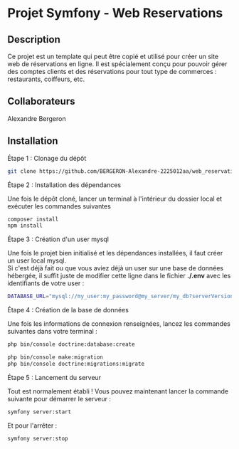 # Projet Symfony - Web Reservations
## Description
Ce projet est un template qui peut être copié et utilisé pour créer
un site web de réservations en ligne. Il est spécialement conçu pour pouvoir
gérer des comptes clients et des réservations pour tout type de commerces :
restaurants, coiffeurs, etc.

## Collaborateurs
Alexandre Bergeron

## Installation
Étape 1 : Clonage du dépôt
```bash
git clone https://github.com/BERGERON-Alexandre-2225012aa/web_reservations.git
```

Étape 2 : Installation des dépendances  

Une fois le dépôt cloné, lancer un terminal à l'intérieur du dossier local et exécuter les commandes suivantes
```bash
composer install
npm install
```

Étape 3 : Création d'un user mysql  

Une fois le projet bien initialisé et les dépendances installées, il faut créer un user local mysql.  
Si c'est déjà fait ou que vous aviez déjà un user sur une base de données hébergée, il suffit juste de modifier cette ligne dans le fichier **./.env**
avec les identifiants de votre user :

```bash
DATABASE_URL="mysql://my_user:my_password@my_server/my_db?serverVersion=8.0.41&charset=utf8mb4"
```

Étape 4 : Création de la base de données

Une fois les informations de connexion renseignées, lancez les commandes suivantes dans votre terminal :

```bash
php bin/console doctrine:database:create

php bin/console make:migration
php bin/console doctrine:migrations:migrate
```

Étape 5 : Lancement du serveur

Tout est normalement établi ! Vous pouvez maintenant lancer la commande suivante pour démarrer le serveur :
```bash
symfony server:start
```
Et pour l'arrêter :
```bash
symfony server:stop
```
